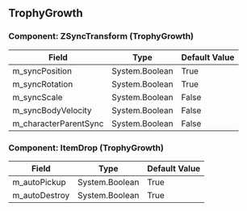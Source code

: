 ## TrophyGrowth

### Component: ZSyncTransform (TrophyGrowth)

|Field|Type|Default Value|
|-----|----|-------------|
|m_syncPosition|System.Boolean|True|
|m_syncRotation|System.Boolean|True|
|m_syncScale|System.Boolean|False|
|m_syncBodyVelocity|System.Boolean|False|
|m_characterParentSync|System.Boolean|False|

### Component: ItemDrop (TrophyGrowth)

|Field|Type|Default Value|
|-----|----|-------------|
|m_autoPickup|System.Boolean|True|
|m_autoDestroy|System.Boolean|True|


